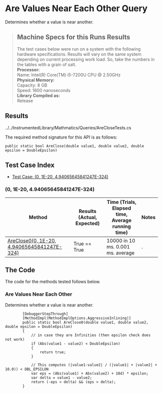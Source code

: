 # Are Values Near Each Other Query

Determines whether a value is near another.

> ## Machine Specs for this Runs Results
> The test cases below were run on a system with the following hardware specifications. Results will vary on the same system depending on current processing work load. So, take the numbers in the tables with a grain of salt.  
> **Processor:**  
> Name: Intel(R) Core(TM) i5-7200U CPU @ 2.50GHz  
  > **Physical Memory:**  
> Capacity: 8 GB  
> Speed: 1600 nanoseconds  
  > **Library Compiled as:**  
> Release  

## Results

../../InstrumentedLibrary/Mathmatics/Queries/AreCloseTests.cs

The required method signature for this API is as follows:

```CSharp
public static bool AreClose(double value1, double value2, double epsilon = DoubleEpsilon)
```

## Test Case Index

- [Test Case: (0, 1E-20, 4.94065645841247E-324)](#0,-1E-20,-4.94065645841247E-324)

### (0, 1E-20, 4.94065645841247E-324)

| Method | Results (Actual, Expected) | Time (Trials, Elapsed time, Average running time) | Notes |
|---|---|---|---|
| [AreClose0(0, 1E-20, 4.94065645841247E-324)](#Are-Values-Near-Each-Other) | True == True | 10000 in 10 ms. 0.001 ms. average | . |

## The Code

The code for the methods tested follows below.

### Are Values Near Each Other

Determines whether a value is near another.  

```CSharp
        [DebuggerStepThrough]
        [MethodImpl(MethodImplOptions.AggressiveInlining)]
        public static bool AreClose0(double value1, double value2, double epsilon = DoubleEpsilon)
        {
            // in case they are Infinities (then epsilon check does not work)
            if (Abs(value1 - value2) < DoubleEpsilon)
            {
                return true;
            }

            // This computes (|value1-value2| / (|value1| + |value2| + 10.0)) < DBL_EPSILON
            var eps = (Abs(value1) + Abs(value2) + 10d) * epsilon;
            var delta = value1 - value2;
            return (-eps < delta) && (eps > delta);
        }
```

